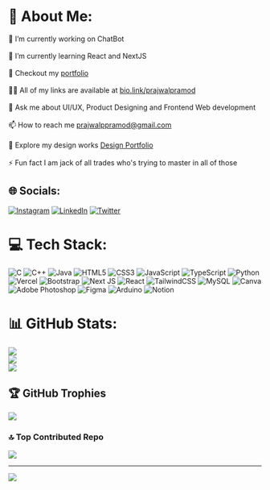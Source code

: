 # 💫 About Me:
🔭 I’m currently working on ChatBot<br><br>🌱 I’m currently learning React and NextJS<br><br>👯 Checkout my [portfolio](www.rebrand.ly/prajwalportfolio)<br><br>👨‍💻 All of my links are available at [bio.link/prajwalpramod](www.bio.link/prajwalpramod)<br><br>💬 Ask me about UI/UX, Product Designing and Frontend Web development<br><br>📫 How to reach me prajwalppramod@gmail.com<br><br>📄 Explore my design works [Design Portfolio](www.rebrand.ly/prajwalsportfolio)<br><br>⚡ Fun fact I am jack of all trades who's trying to master in all of those


## 🌐 Socials:
[![Instagram](https://img.shields.io/badge/Instagram-%23E4405F.svg?logo=Instagram&logoColor=white)](https://instagram.com/prajwalp.pramod) [![LinkedIn](https://img.shields.io/badge/LinkedIn-%230077B5.svg?logo=linkedin&logoColor=white)](https://linkedin.com/in/in/prajwalppramod) [![Twitter](https://img.shields.io/badge/Twitter-%231DA1F2.svg?logo=Twitter&logoColor=white)](https://twitter.com/prajwalppramod) 

# 💻 Tech Stack:
![C](https://img.shields.io/badge/c-%2300599C.svg?style=for-the-badge&logo=c&logoColor=white) ![C++](https://img.shields.io/badge/c++-%2300599C.svg?style=for-the-badge&logo=c%2B%2B&logoColor=white) ![Java](https://img.shields.io/badge/java-%23ED8B00.svg?style=for-the-badge&logo=openjdk&logoColor=white) ![HTML5](https://img.shields.io/badge/html5-%23E34F26.svg?style=for-the-badge&logo=html5&logoColor=white) ![CSS3](https://img.shields.io/badge/css3-%231572B6.svg?style=for-the-badge&logo=css3&logoColor=white) ![JavaScript](https://img.shields.io/badge/javascript-%23323330.svg?style=for-the-badge&logo=javascript&logoColor=%23F7DF1E) ![TypeScript](https://img.shields.io/badge/typescript-%23007ACC.svg?style=for-the-badge&logo=typescript&logoColor=white) ![Python](https://img.shields.io/badge/python-3670A0?style=for-the-badge&logo=python&logoColor=ffdd54) ![Vercel](https://img.shields.io/badge/vercel-%23000000.svg?style=for-the-badge&logo=vercel&logoColor=white) ![Bootstrap](https://img.shields.io/badge/bootstrap-%238511FA.svg?style=for-the-badge&logo=bootstrap&logoColor=white) ![Next JS](https://img.shields.io/badge/Next-black?style=for-the-badge&logo=next.js&logoColor=white) ![React](https://img.shields.io/badge/react-%2320232a.svg?style=for-the-badge&logo=react&logoColor=%2361DAFB) ![TailwindCSS](https://img.shields.io/badge/tailwindcss-%2338B2AC.svg?style=for-the-badge&logo=tailwind-css&logoColor=white) ![MySQL](https://img.shields.io/badge/mysql-%2300000f.svg?style=for-the-badge&logo=mysql&logoColor=white) ![Canva](https://img.shields.io/badge/Canva-%2300C4CC.svg?style=for-the-badge&logo=Canva&logoColor=white) ![Adobe Photoshop](https://img.shields.io/badge/adobe%20photoshop-%2331A8FF.svg?style=for-the-badge&logo=adobe%20photoshop&logoColor=white) ![Figma](https://img.shields.io/badge/figma-%23F24E1E.svg?style=for-the-badge&logo=figma&logoColor=white) ![Arduino](https://img.shields.io/badge/-Arduino-00979D?style=for-the-badge&logo=Arduino&logoColor=white) ![Notion](https://img.shields.io/badge/Notion-%23000000.svg?style=for-the-badge&logo=notion&logoColor=white)
# 📊 GitHub Stats:
![](https://github-readme-stats.vercel.app/api?username=prajwalppramod&theme=dark&hide_border=false&include_all_commits=true&count_private=true)<br/>
![](https://github-readme-streak-stats.herokuapp.com/?user=prajwalppramod&theme=dark&hide_border=false)<br/>
![](https://github-readme-stats.vercel.app/api/top-langs/?username=prajwalppramod&theme=dark&hide_border=false&include_all_commits=true&count_private=true&layout=compact)

## 🏆 GitHub Trophies
![](https://github-profile-trophy.vercel.app/?username=prajwalppramod&theme=onedark&no-frame=false&no-bg=true&margin-w=4)

### 🔝 Top Contributed Repo
![](https://github-contributor-stats.vercel.app/api?username=prajwalppramod&limit=5&theme=dark&combine_all_yearly_contributions=true)

---
[![](https://visitcount.itsvg.in/api?id=prajwalppramod&icon=0&color=0)](https://visitcount.itsvg.in)

<!-- Proudly created with GPRM ( https://gprm.itsvg.in ) -->
